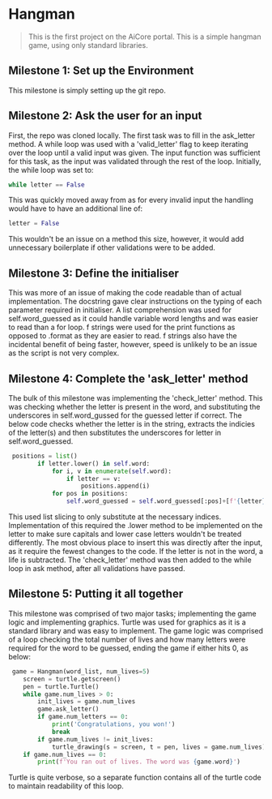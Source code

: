 # Hangman

> This is the first project on the  AiCore portal. This is a simple hangman game, using only standard libraries.

## Milestone 1: Set up the Environment

This milestone is simply setting up the git repo. 

## Milestone 2: Ask the user for an input

First, the repo was cloned locally. The first task was to fill in the ask_letter method. A while loop was used with a 'valid_letter' flag to keep iterating over the
loop until a valid input was given. The input function was sufficient for this task, as the input was validated through the rest of the loop. Initially, the while loop
was set to:
```python
while letter == False
```
This was quickly moved away from as for every invalid input the handling would have to have an additional line of:
```python
letter = False
```
This wouldn't be an issue on a method this size, however, it would add unnecessary boilerplate if other validations were to be added.

## Milestone 3: Define the initialiser

This was more of an issue of making the code readable than of actual implementation. The docstring gave clear instructions on the typing of each parameter required in
initialiser. A list comprehension was used for self.word_guessed as it could handle variable word lengths and was easier to read than a for loop. f strings were used for
the print functions as opposed to .format as they are easier to read. f strings also have the incidental benefit of being faster, however, speed is unlikely to be an issue
as the script is not very complex.

## Milestone 4: Complete the 'ask_letter' method

The bulk of this milestone was implementing the 'check_letter' method. This was checking whether the letter is present in the word, and substituting the underscores in
self.word_gussed for the guessed letter if correct. The below code checks whether the letter is in the string, extracts the indicies of the letter(s) and then substitutes
the underscores for letter in self.word_guessed.
```python
 positions = list()
        if letter.lower() in self.word:
            for i, v in enumerate(self.word):
                if letter == v:
                    positions.append(i)
            for pos in positions:
                self.word_guessed = self.word_guessed[:pos]+[f'{letter}']+self.word_guessed[pos+1:]
 ```
 This used list slicing to only substitute at the necessary indices. Implementation of this required the .lower method to be implemented on the letter to make sure capitals
 and lower case letters wouldn't be treated differently. The most obvious place to insert this was directly after the input, as it require the fewest changes to the code. If the letter is not in the word, a life is subtracted. The 'check_letter' method was then added to the while loop in ask method, after all validations have passed.

 ## Milestone 5: Putting it all together
 
 This milestone was comprised of two major tasks; implementing the game logic and implementing graphics. Turtle was used for graphics as it is a standard library and
 was easy to implement. The game logic was comprised of a loop checking the total number of lives and how many letters were required for the word to be guessed, ending the game if either hits 0, as below:
```python
 game = Hangman(word_list, num_lives=5)
    screen = turtle.getscreen()
    pen = turtle.Turtle()
    while game.num_lives > 0:
        init_lives = game.num_lives
        game.ask_letter()
        if game.num_letters == 0:
            print('Congratulations, you won!')
            break
        if game.num_lives != init_lives:
            turtle_drawing(s = screen, t = pen, lives = game.num_lives)
    if game.num_lives == 0:
        print(f'You ran out of lives. The word was {game.word}')
```

Turtle is quite verbose, so a separate function contains all of the turtle code to maintain readability of this loop.
